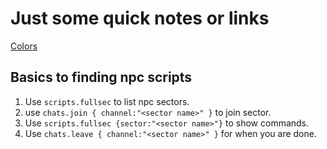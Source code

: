 # Just some quick notes or links

[Colors](https://hackmud.fandom.com/wiki/Colors)

## Basics to finding npc scripts

1. Use `scripts.fullsec` to list npc sectors.
2. use `chats.join { channel:"<sector name>" }` to join sector.
3. Use `scripts.fullsec {sector:"<sector name>"}` to show commands.
4. Use `chats.leave { channel:"<sector name>" }` for when you are done.
